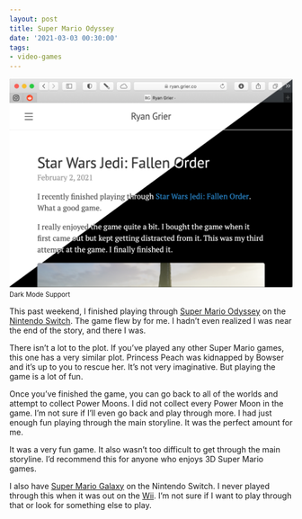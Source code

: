 ```yaml
---
layout: post
title: Super Mario Odyssey
date: '2021-03-03 00:30:00'
tags:
- video-games
---
```


<div class="py-3">
	<div class="card shadow-sm">
		<img class="img-fluid" src="/public/images/2021/site-updates-feb-2021/site-dark-mode.png">
		<div class="card-body mx-auto">
			<small>Dark Mode Support</small>
		</div>
	</div>
</div>


This past weekend, I finished playing through [Super Mario Odyssey](https://en.wikipedia.org/wiki/Super_Mario_Odyssey) on the [Nintendo Switch](https://en.wikipedia.org/wiki/Nintendo_Switch). The game flew by for me. I hadn’t even realized I was near the end of the story, and there I was.

There isn’t a lot to the plot. If you’ve played any other Super Mario games, this one has a very similar plot. Princess Peach was kidnapped by Bowser and it’s up to you to rescue her. It’s not very imaginative. But playing the game is a lot of fun.

Once you’ve finished the game, you can go back to all of the worlds and attempt to collect Power Moons. I did not collect every Power Moon in the game. I’m not sure if I’ll even go back and play through more. I had just enough fun playing through the main storyline. It was the perfect amount for me.

It was a very fun game. It also wasn’t too difficult to get through the main storyline. I’d recommend this for anyone who enjoys 3D Super Mario games.

I also have [Super Mario Galaxy](https://en.wikipedia.org/wiki/Super_Mario_Galaxy) on the Nintendo Switch. I never played through this when it was out on the [Wii](https://en.wikipedia.org/wiki/Wii). I’m not sure if I want to play through that or look for something else to play.

